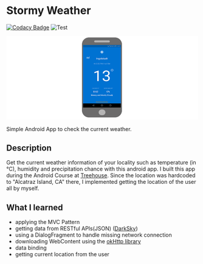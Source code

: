 # Stormy Weather 
[![Codacy Badge](https://api.codacy.com/project/badge/Grade/299af498ad064a658aae685089375cea)](https://www.codacy.com/app/lenahartmann00/Stormy_Weather?utm_source=github.com&amp;utm_medium=referral&amp;utm_content=lenahartmann00/Stormy_Weather&amp;utm_campaign=Badge_Grade) ![Test](https://img.shields.io/github/repo-size/lenahartmann00/Stormy_Weather)<br>

![Screenshot Stormy Weather App](./stormyweather.png)

Simple Android App to check the current weather.

## Description
Get the current weather information of your locality such as temperature (in °C), humidity and precipitation chance with this android app. 
I built this app during the Android Course at [Treehouse](https://teamtreehouse.com/). Since the location was hardcoded to "Alcatraz Island, CA" there, I implemented getting the location of the user all by myself.
 
## What I learned
-   applying the MVC Pattern
-   getting data from RESTful APIs(JSON) ([DarkSky](https://darksky.net/dev))
-   using a DialogFragment to handle missing network connection
-   downloading WebContent using the [okHttp library](https://square.github.io/okhttp/)
-   data binding
-   getting current location from the user
